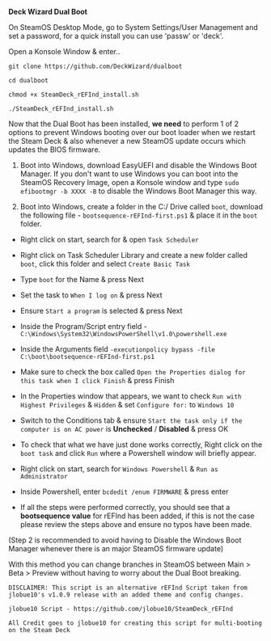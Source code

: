 **Deck Wizard Dual Boot**

On SteamOS Desktop Mode, go to System Settings/User Management and set a password, for a quick install you can use 'passw' or 'deck'.

Open a Konsole Window & enter..

```
git clone https://github.com/DeckWizard/dualboot

cd dualboot

chmod +x SteamDeck_rEFInd_install.sh

./SteamDeck_rEFInd_install.sh
```

Now that the Dual Boot has been installed, **we need** to perform 1 of 2 options to prevent Windows booting over our boot loader when we restart the Steam Deck & also whenever a new SteamOS update occurs which updates the BIOS firmware.

1. Boot into Windows, download EasyUEFI and disable the Windows Boot Manager. If you don't want to use Windows you can boot into the SteamOS Recovery Image, open a Konsole window and type ```sudo efibootmgr -b XXXX -B``` to disable the Windows Boot Manager this way.

2. Boot into Windows, create a folder in the C:/ Drive called ```boot```, download the following file - ```bootsequence-rEFInd-first.ps1``` & place it in the ```boot``` folder.

- Right click on start, search for & open ```Task Scheduler```
- Right click on Task Scheduler Library and create a new folder called ```boot```, click this folder and select ```Create Basic Task```
- Type ```boot``` for the Name & press Next
- Set the task to ```When I log on``` & press Next
- Ensure ```Start a program``` is selected & press Next
- Inside the Program/Script entry field - ```C:\Windows\System32\WindowsPowerShell\v1.0\powershell.exe```
- Inside the Arguments field ```-executionpolicy bypass -file C:\boot\bootsequence-rEFInd-first.ps1```
- Make sure to check the box called ```Open the Properties dialog for this task when I click Finish``` & press Finish
- In the Properties window that appears, we want to check ```Run with Highest Privileges``` & ```Hidden``` & set ```Configure for:``` to ```Windows 10```
- Switch to the Conditions tab & ensure ```Start the task only if the computer is on AC power``` is **Unchecked** / **Disabled** & press OK

- To check that what we have just done works correctly, Right click on the ```boot task``` and click ```Run``` where a Powershell window will briefly appear.
- Right click on start, search for ```Windows Powershell``` & ```Run as Administrator```
- Inside Powershell, enter ```bcdedit /enum FIRMWARE``` & press enter
- If all the steps were performed correctly, you should see that a **bootsequence value** for rEFInd has been added, if this is not the case please review the steps above and ensure no typos have been made.

(Step 2 is recommended to avoid having to Disable the Windows Boot Manager whenever there is an major SteamOS firmware update)

With this method you can change branches in SteamOS between Main > Beta > Preview without having to worry about the Dual Boot breaking.

```
DISCLAIMER: This script is an alternative rEFInd Script taken from jlobue10's v1.0.9 release with an added theme and config changes.

jlobue10 Script - https://github.com/jlobue10/SteamDeck_rEFInd

All Credit goes to jlobue10 for creating this script for multi-booting on the Steam Deck
```
